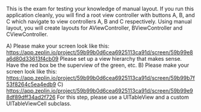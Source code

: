 This is the exam for testing your knowledge of manual layout. If you run this application cleanly, you will find a root view controller with buttons A, B, and C which navigate to view controllers A, B and C respectively. Using manual layout, you will create layouts for AViewController, BViewController and CViewController.

A) Please make your screen look like this: https://app.zeplin.io/project/59b99b0d6cea6925113ca91d/screen/59b99e8a6d80d33613f4cb09
Please set up a view hierarchy that makes sense. Have the red box be the superview of the green, etc.
B) Please make your screen look like this: https://app.zeplin.io/project/59b99b0d6cea6925113ca91d/screen/59b99b7f53f8264c5ea4edb9
C) https://app.zeplin.io/project/59b99b0d6cea6925113ca91d/screen/59b99e98df89dff34ad2f726
For this step, please use a UITableView and a custom UITableViewCell subclass.
